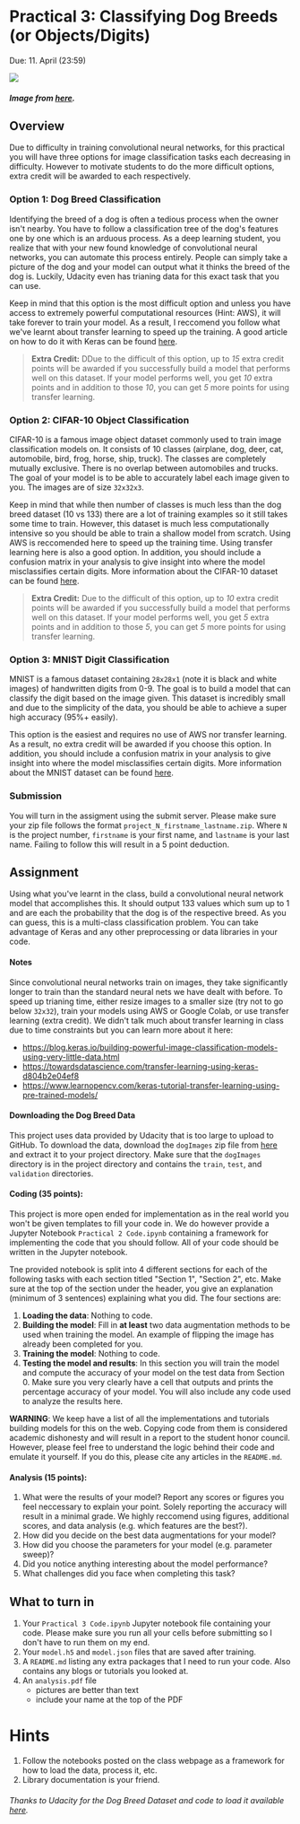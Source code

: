 # Practical 3: Classifying Dog Breeds (or Objects/Digits)

Due: 11. April (23:59)

![](http://www.pngpix.com/wp-content/uploads/2016/02/Dog-PNG-Image-1-500x290.png)
##### Image from [here](http://www.pngpix.com/download/dog-png-image-2).

## Overview
Due to difficulty in training convolutional neural networks, for this practical you will have three options for image classification tasks each decreasing in difficulty. However to motivate students to do the more difficult options, extra credit will be awarded to each respectively.

### Option 1: Dog Breed Classification
Identifying the breed of a dog is often a tedious process when the owner isn't nearby. You have to follow a classification tree of the dog's features one by one which is an arduous process. As a deep learning student, you realize that with your new found knowledge of convolutional neural networks, you can automate this process entirely. People can simply take a picture of the dog and your model can output what it thinks the breed of the dog is. Luckily, Udacity even has trianing data for this exact task that you can use.

Keep in mind that this option is the most difficult option and unless you have access to extremely powerful computational resources (Hint: AWS), it will take forever to train your model. As a result, I reccomend you follow what we've learnt about transfer learning to speed up the training. A good article on how to do it with Keras can be found [here](https://blog.keras.io/building-powerful-image-classification-models-using-very-little-data.html).

> **Extra Credit:** DDue to the difficult of this option, up to *15* extra credit points will be awarded if you successfully build a model that performs well on this dataset. If your model performs well, you get *10* extra points and in addition to those *10*, you can get *5* more points for using transfer learning.

### Option 2: CIFAR-10 Object Classification
CIFAR-10 is a famous image object dataset commonly used to train image classification models on. It consists of 10 classes (airplane, dog, deer, cat, automobile, bird, frog, horse, ship, truck). The classes are completely mutually exclusive. There is no overlap between automobiles and trucks. The goal of your model is to be able to accurately label each image given to you. The images are of size `32x32x3`. 

Keep in mind that while then number of classes is much less than the dog breed dataset (10 vs 133) there are a lot of training examples so it still takes some time to train. However, this dataset is much less computationally intensive so you should be able to train a shallow model from scratch. Using AWS is reccomended here to speed up the training time. Using transfer learning here is also a good option. In addition, you should include a confusion matrix in your analysis to give insight into where the model misclassifies certain digits. More information about the CIFAR-10 dataset can be found [here](https://www.cs.toronto.edu/~kriz/cifar.html).

> **Extra Credit:** Due to the difficult of this option, up to *10* extra credit points will be awarded if you successfully build a model that performs well on this dataset. If your model performs well, you get *5* extra points and in addition to those *5*, you can get *5* more points for using transfer learning.

### Option 3: MNIST Digit Classification
MNIST is a famous dataset containing `28x28x1` (note it is black and white images) of handwritten digits from 0-9. The goal is to build a model that can classify the digit based on the image given. This dataset is incredibly small and due to the simplicity of the data, you should be able to achieve a super high accuracy (95%+ easily). 

This option is the easiest and requires no use of AWS nor transfer learning. As a result, no extra credit will be awarded if you choose this option. In addition, you should include a confusion matrix in your analysis to give insight into where the model misclassifies certain digits. More information about the MNIST dataset can be found [here](http://yann.lecun.com/exdb/mnist/).

### Submission
You will turn in the assigment using the submit server. Please make sure your zip file follows the format `project_N_firstname_lastname.zip`. Where `N` is the project number, `firstname` is your first name, and `lastname` is your last name. Failing to follow this will result in a 5 point deduction.

## Assignment
Using what you've learnt in the class, build a convolutional neural network model that accomplishes this. It should output 133  values which sum up to 1 and are each the probability that the dog is of the respective breed. As you can guess, this is a multi-class classification problem. You can take advantage of Keras and any other preprocessing or data libraries in your code.

#### Notes
Since convolutional neural networks train on images, they take significantly longer to train than the standard neural nets we have dealt with before. To speed up trianing time, either resize images to a smaller size (try not to go below `32x32`), train your models using AWS or Google Colab, or use transfer learning (extra credit). We didn't talk much about transfer learning in class due to time constraints but you can learn more about it here:
* https://blog.keras.io/building-powerful-image-classification-models-using-very-little-data.html
* https://towardsdatascience.com/transfer-learning-using-keras-d804b2e04ef8
* https://www.learnopencv.com/keras-tutorial-transfer-learning-using-pre-trained-models/

#### Downloading the Dog Breed Data
This project uses data provided by Udacity that is too large to upload to GitHub. To download the data, download the `dogImages` zip file from [here](https://s3-us-west-1.amazonaws.com/udacity-aind/dog-project/dogImages.zip) and extract it to your project directory. Make sure that the `dogImages` directory is in the project directory and contains the `train`, `test`, and `validation` directories.

#### Coding (35 points):
This project is more open ended for implementation as in the real world you won't be given templates to fill your code in. We do however provide a Jupyter Notebook `Practical 2 Code.ipynb` containing a framework for implementing the code that you should follow. All of your code should be written in the Jupyter notebook.

Tne provided notebook is split into 4 different sections for each of the following tasks with each section titled "Section 1", "Section 2", etc. Make sure at the top of the section under the header, you give an explanation (minimum of 3 sentences) explaining what you did. The four sections are:

1. **Loading the data**: Nothing to code.
2. **Building the model**: Fill in **at least** two data augmentation methods to be used when training the model. An example of flipping the image has already been completed for you.
3. **Training the model**: Nothing to code.
4. **Testing the model and results**: In this section you will train the model and compute the accuracy of your model on the test data from Section 0. Make sure you very clearly have a cell that outputs and prints the percentage accuracy of your model. You will also include any code used to analyze the results here.

**WARNING**: We keep have a list of all the implementations and tutorials building models for this on the web. Copying code from them is considered academic dishonesty and will result in a report to the student honor council. However, please feel free to understand the logic behind their code and emulate it yourself. If you do this, please cite any articles in the `README.md`.

#### Analysis (15 points):
1. What were the results of your model? Report any scores or figures you feel neccessary to explain your point. Solely reporting the accuracy will result in a minimal grade. We highly reccomend using figures, additional scores, and data analysis (e.g. which features are the best?).
2. How did you decide on the best data augmentations for your model?
3. How did you choose the parameters for your model (e.g. parameter sweep)?
4. Did you notice anything interesting about the model performance?
5. What challenges did you face when completing this task?

## What to turn in

1. Your `Practical 3 Code.ipynb` Jupyter notebook file containing your code. Please make sure you run all your cells before submitting so I don't have to run them on my end.
2. Your `model.h5` and `model.json` files that are saved after training.
3. A `README.md` listing any extra packages that I need to run your code. Also contains any blogs or tutorials you looked at. 
4. An `analysis.pdf` file
    - pictures are better than text
    - include your name at the top of the PDF

# Hints

1. Follow the notebooks posted on the class webpage as a framework for how to load the data, process it, etc.
2. Library documentation is your friend.


###### Thanks to Udacity for the Dog Breed Dataset and code to load it available <a href="https://github.com/mahavird/dog-project">here</a>.
